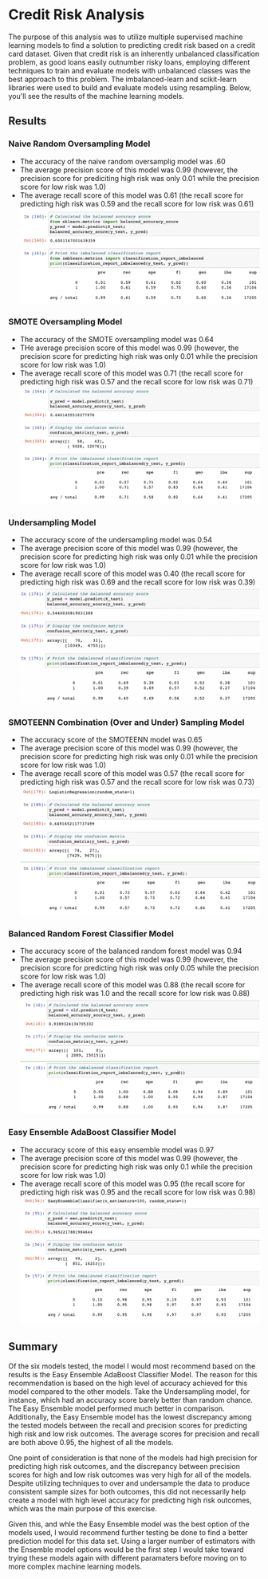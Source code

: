 # Credit Risk Analysis
The purpose of this analysis was to utilize multiple supervised machine learning models to find a solution to predicting credit risk based on a credit card dataset. Given that credit risk is an inherently unbalanced classification problem, as good loans easily outnumber risky loans, employing different techniques to train and evaluate models with unbalanced classes was the best approach to this problem. The imbalanced-learn and scikit-learn libraries were used to build and evaluate models using resampling. Below, you'll see the results of the machine learning models.

## Results 

### Naive Random Oversampling Model
- The accuracy of the naive random oversamplig model was .60
- The average precision score of this model was 0.99 (however, the precision score for prediciting high risk was only 0.01 while the precision score for low risk was 1.0)
- The average recall score of this model was 0.61 (the recall score for predicting high risk was 0.59 and the recall score for low risk was 0.61)
![Random_Oversampling](Images/Random_Oversampling.png)

### SMOTE Oversampling Model
- The accuracy of the SMOTE oversampling model was 0.64
- THe average precision score of this model was 0.99 (however, the precision score for predicting high risk was only 0.01 while the precision score for low risk was 1.0)
- The average recall score of this model was 0.71 (the recall score for predicting high risk was 0.57 and the recall score for low risk was 0.71)
![Smote_Oversampling](Images/Smote_Oversampling.png)

### Undersampling Model
- The accuracy score of the undersampling model was 0.54
- The average precision score of this model was 0.99 (however, the precision score for predicting high risk was only 0.01 while the precision score for low risk was 1.0)
- The average recall score of this model was 0.40 (the recall score for predicting high risk was 0.69 and the recall score for low risk was 0.39)
![Undersampling](Images/Undersampling.png)

### SMOTEENN Combination (Over and Under) Sampling Model
- The accuracy score of the SMOTEENN model was 0.65
- The average precision score of this model was 0.99 (however, the precision score for predicting high risk was only 0.01 while the precision score for low risk was 1.0)
- The average recall score of this model was 0.57 (the recall score for predicting high risk was 0.57 and the recall score for low risk was 0.73)
![SMOTEENN_resampling](Images/SMOTEENN_resampling.png)

### Balanced Random Forest Classifier Model
- The accuracy score of the balanced random forest model was 0.94
- The average precision score of this model was 0.99 (however, the precision score for predicting high risk was only 0.05 while the precision score for low risk was 1.0)
- The average recall score of this model was 0.88 (the recall score for predicting high risk was 1.0 and the recall score for low risk was 0.88)
![Balanced_Random_Forest](Images/Balanced_Random_Forest.png)

### Easy Ensemble AdaBoost Classifier Model
- The accuracy score of this easy ensemble model was 0.97
- The average precision score of this model was 0.99 (however, the precision score for predicting high risk was only 0.1 while the precision score for low risk was 1.0)
- The average recall score of this model was 0.95 (the recall score for predicting high risk was 0.95 and the recall score for low risk was 0.98)
![Easy_Ensemble](Images/Easy_Ensemble.png)

## Summary 
Of the six models tested, the model I would most recommend based on the results is the Easy Ensemble AdaBoost Classifier Model. The reason for this recommendation is based on the high level of accuracy achieved for this model compared to the other models. Take the Undersampling model, for instance, which had an accuracy score barely better than random chance. The Easy Ensemble model performed much better in comparison. Additionally, the Easy Ensemble model has the lowest discrepancy among the tested models between the recall and precision scores for predicting high risk and low risk outcomes. The average scores for precision and recall are both above 0.95, the highest of all the models.

One point of consideration is that none of the models had high precision for predicting high risk outcomes, and the discrepancy between precision scores for high and low risk outcomes was very high for all of the models. Despite utilizing techniques to over and undersample the data to produce consistent sample sizes for both outcomes, this did not necessarily help create a model with high level accuracy for predicting high risk outcomes, which was the main purpose of this exercise. 

Given this, and whle the Easy Ensemble model was the best option of the models used, I would recommend further testing be done to find a better prediction model for this data set. Using a larger number of estimators with the Ensemble model options would be the first step I would take toward trying these models again with different paramaters before moving on to more complex machine learning models.
